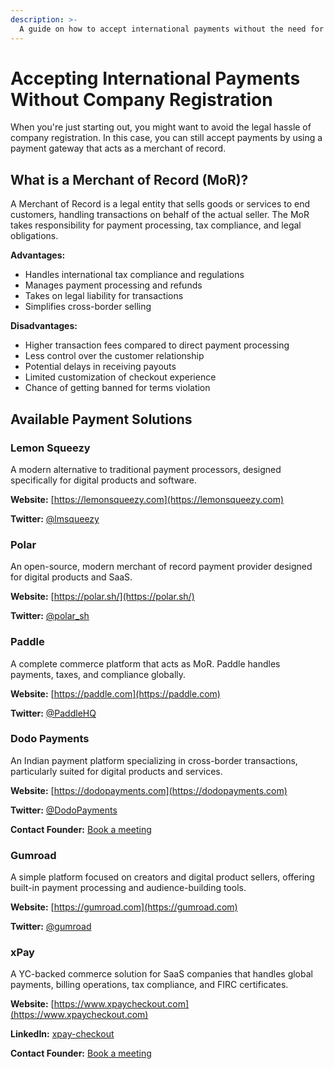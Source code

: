 ```yaml
---
description: >-
  A guide on how to accept international payments without the need for a legal entity. This document explains the concept of a Merchant of Record (MoR), outlines its advantages and disadvantages, and provides a list of available payment solutions.
---
```


# Accepting International Payments Without Company Registration

When you're just starting out, you might want to avoid the legal hassle of company registration. In this case, you can still accept payments by using a payment gateway that acts as a merchant of record.

## What is a Merchant of Record (MoR)?

A Merchant of Record is a legal entity that sells goods or services to end customers, handling transactions on behalf of the actual seller. The MoR takes responsibility for payment processing, tax compliance, and legal obligations.

**Advantages:**
- Handles international tax compliance and regulations
- Manages payment processing and refunds
- Takes on legal liability for transactions
- Simplifies cross-border selling

**Disadvantages:**
- Higher transaction fees compared to direct payment processing
- Less control over the customer relationship
- Potential delays in receiving payouts
- Limited customization of checkout experience
- Chance of getting banned for terms violation

## Available Payment Solutions


### Lemon Squeezy
A modern alternative to traditional payment processors, designed specifically for digital products and software.

**Website:** [https://lemonsqueezy.com](https://lemonsqueezy.com)

**Twitter:** [@lmsqueezy](https://x.com/lmsqueezy)

### Polar
An open-source, modern merchant of record payment provider designed for digital products and SaaS.

**Website:** [https://polar.sh/](https://polar.sh/)

**Twitter:** [@polar_sh](https://x.com/polar_sh)

### Paddle
A complete commerce platform that acts as MoR. Paddle handles payments, taxes, and compliance globally.

**Website:** [https://paddle.com](https://paddle.com)

**Twitter:** [@PaddleHQ](https://x.com/PaddleHQ)

### Dodo Payments
An Indian payment platform specializing in cross-border transactions, particularly suited for digital products and services.

**Website:** [https://dodopayments.com](https://dodopayments.com)

**Twitter:** [@DodoPayments](https://x.com/DodoPayments)

**Contact Founder:** [Book a meeting](https://cal.dodopayments.com/team/dodopayments)

### Gumroad
A simple platform focused on creators and digital product sellers, offering built-in payment processing and audience-building tools.

**Website:** [https://gumroad.com](https://gumroad.com)

**Twitter:** [@gumroad](https://x.com/gumroad)

### xPay
A YC-backed commerce solution for SaaS companies that handles global payments, billing operations, tax compliance, and FIRC certificates.

**Website:** [https://www.xpaycheckout.com](https://www.xpaycheckout.com)

**LinkedIn:** [xpay-checkout](https://www.linkedin.com/company/xpay-checkout/)

**Contact Founder:** [Book a meeting](https://calendly.com/aniket-vem/talk-payments-with-xpay-global)
